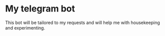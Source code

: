 # My telegram bot

This bot will be tailored to my requests and will help me with housekeeping and experimenting.
